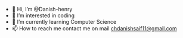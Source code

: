 - 👋 Hi, I’m @Danish-henry
- 👀 I’m interested in coding
- 🌱 I’m currently learning Computer Science
- 📫 How to reach me contact me on mail chdanishsaif11@gmail.com

<!---
Danish-henry/Danish-henry is a ✨ special ✨ repository because its `README.md` (this file) appears on your GitHub profile.
You can click the Preview link to take a look at your changes.
--->
